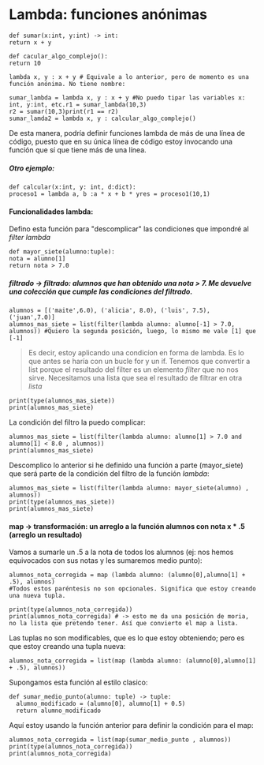 # Lambda: funciones anónimas

```
def sumar(x:int, y:int) -> int:
return x + y
```
```
def cacular_algo_complejo():
return 10
```
```
lambda x, y : x + y # Equivale a lo anterior, pero de momento es una función anónima. No tiene nombre:
```
```
sumar_lambda = lambda x, y : x + y #No puedo tipar las variables x: int, y:int, etc.r1 = sumar_lambda(10,3)
r2 = sumar(10,3)print(r1 == r2)
sumar_lamda2 = lambda x, y : calcular_algo_complejo()
```

De esta manera, podría definir funciones lambda de más de una línea de código, puesto que en su única línea de código estoy invocando una función que sí que tiene más de una línea.

##### Otro ejemplo:

```
def calcular(x:int, y: int, d:dict):
proceso1 = lambda a, b :a * x + b * yres = proceso1(10,1)
```

#### Funcionalidades lambda:

Defino esta función para "descomplicar" las condiciones que impondré al *filter lambda*

```
def mayor_siete(alumno:tuple):
nota = alumno[1]
return nota > 7.0
```

##### filtrado -> filtrado: alumnos que han obtenido una nota > 7. Me devuelve una colección que cumple las condiciones del filtrado.

```
alumnos = [('maite',6.0), ('alicia', 8.0), ('luis', 7.5), ('juan',7.0)]
alumnos_mas_siete = list(filter(lambda alumno: alumno[-1] > 7.0, alumnos)) #Quiero la segunda posición, luego, lo mismo me vale [1] que [-1]
```

> Es decir, estoy aplicando una condicíon en forma de lambda. Es lo que antes se haría con un bucle for y un if.
> Tenemos que convertir a list porque el resultado del filter es un elemento *filter* que no nos sirve. Necesitamos una lista que sea el resultado de filtrar en otra *lista*

```
print(type(alumnos_mas_siete))
print(alumnos_mas_siete)
```

La condición del filtro la puedo complicar:

```
alumnos_mas_siete = list(filter(lambda alumno: alumno[1] > 7.0 and alumno[1] < 8.0 , alumnos))
print(alumnos_mas_siete)
```

Descomplico lo anterior si he definido una función a parte (mayor_siete) que será parte de la condición del filtro de la función *lambda*:

```
alumnos_mas_siete = list(filter(lambda alumno: mayor_siete(alumno) , alumnos))
print(type(alumnos_mas_siete))
print(alumnos_mas_siete)
```

#### map -> transformación: un arreglo a la función alumnos con nota x * .5 (arreglo un resultado)

Vamos a sumarle un .5 a la nota de todos los alumnos (ej: nos hemos equivocados con sus notas y les sumaremos medio punto):

```
alumnos_nota_corregida = map (lambda alumno: (alumno[0],alumno[1] + .5), alumnos) 
#Todos estos paréntesis no son opcionales. Significa que estoy creando una nueva tupla.

```

```
print(type(alumnos_nota_corregida))
print(alumnos_nota_corregida) # -> esto me da una posición de moria, no la lista que pretendo tener. Así que convierto el map a lista.
```

Las tuplas no son modificables, que es lo que estoy obteniendo; pero es que estoy creando una tupla nueva:

```
alumnos_nota_corregida = list(map (lambda alumno: (alumno[0],alumno[1] + .5), alumnos))
```

Supongamos esta función al estilo clasico:

```
def sumar_medio_punto(alumno: tuple) -> tuple:
  alumno_modificado = (alumno[0], alumno[1] + 0.5)
  return alumno_modificado
```

Aquí estoy usando la función anterior para definir la condición para el map:

```
alumnos_nota_corregida = list(map(sumar_medio_punto , alumnos))
print(type(alumnos_nota_corregida))
print(alumnos_nota_corregida)

```
